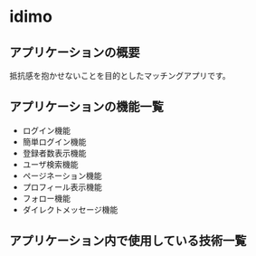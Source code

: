 # idimo

## アプリケーションの概要
抵抗感を抱かせないことを目的としたマッチングアプリです。

## アプリケーションの機能一覧
* ログイン機能
* 簡単ログイン機能
* 登録者数表示機能
* ユーザ検索機能
* ページネーション機能
* プロフィール表示機能
* フォロー機能
* ダイレクトメッセージ機能

## アプリケーション内で使用している技術一覧
